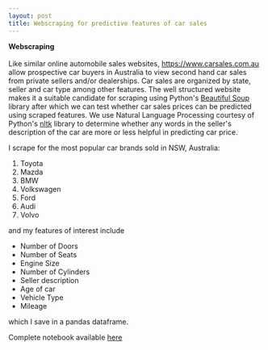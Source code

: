 ```yaml
---
layout: post
title: Webscraping for predictive features of car sales
---
```


**Webscraping** <br />  <br />  Like similar online automobile sales websites, <https://www.carsales.com.au> allow prospective car buyers in Australia to view second hand car sales from private sellers and/or dealerships. Car sales are organized by state, seller and car type among other features. The well structured website makes it a suitable candidate for scraping using Python's [Beautiful Soup](https://www.crummy.com/software/BeautifulSoup/) library after which we can test whether car sales prices can be predicted using scraped features. We use Natural Language Processing courtesy of Python's [nltk](http://www.nltk.org/) library to determine whether any words in the seller's description of the car are more or less helpful in predicting car price.

I scrape for the most popular car brands sold in NSW, Australia:

1. Toyota
2. Mazda
3. BMW
4. Volkswagen
5. Ford
6. Audi
7. Volvo

and my features of interest include

* Number of Doors
* Number of Seats
* Engine Size
* Number of Cylinders
* Seller description
* Age of car
* Vehicle Type
* Mileage

which I save in a pandas dataframe.

Complete notebook available [here](https://github.com/factorwonk/Portfolio/blob/master/carsales-scraper-full.ipynb)
